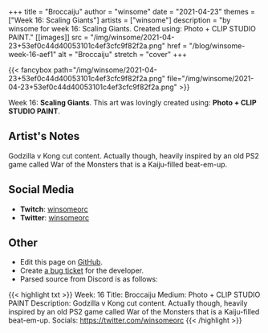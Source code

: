 +++
title =       "Broccaiju"
author =      "winsome"
date =        "2021-04-23"
themes =      ["Week 16: Scaling Giants"]
artists =     ["winsome"]
description = "by winsome for week 16: Scaling Giants. Created using: Photo + CLIP STUDIO PAINT."
[[images]]
              src = "/img/winsome/2021-04-23+53ef0c44d40053101c4ef3cfc9f82f2a.png"
              href = "/blog/winsome-week-16-aef1"
              alt = "Broccaiju"
              stretch = "cover"
+++


{{< fancybox path="/img/winsome/2021-04-23+53ef0c44d40053101c4ef3cfc9f82f2a.png" file="/img/winsome/2021-04-23+53ef0c44d40053101c4ef3cfc9f82f2a.png" >}}


Week 16: **Scaling Giants**. This art was lovingly created using: **Photo + CLIP STUDIO PAINT**.

## Artist's Notes

Godzilla v Kong cut content. Actually though, heavily inspired by an old PS2 game called War of the Monsters that is a Kaiju-filled beat-em-up.

## Social Media

- **Twitch**: <a href='https://twitch.tv/winsomeorc' target='_blank'>winsomeorc</a>
- **Twitter**: <a href='https://twitter.com/winsomeorc' target='_blank'>winsomeorc</a>


## Other

- Edit this page on [GitHub](https://github.com/teaminkling/web-refresh/edit/main/blog/content/blog/winsome-week-16-aef1.md).
- Create [a bug ticket](https://github.com/teaminkling/web-refresh/issues/new?assignees=&labels=bug&template=problem-report.md&title=) for the developer.
- Parsed source from Discord is as follows:

{{< highlight txt >}}
Week: 16
Title: Broccaiju
Medium: Photo + CLIP STUDIO PAINT
Description: Godzilla v Kong cut content. Actually though, heavily inspired by an old PS2 game called War of the Monsters that is a Kaiju-filled beat-em-up.
Socials: https://twitter.com/winsomeorc
{{< /highlight >}}